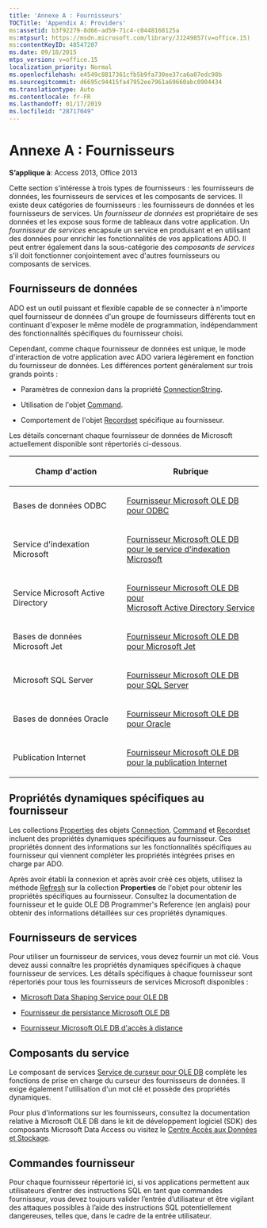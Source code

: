```yaml
---
title: 'Annexe A : Fournisseurs'
TOCTitle: 'Appendix A: Providers'
ms:assetid: b3f92279-8d66-ad59-71c4-c0448168125a
ms:mtpsurl: https://msdn.microsoft.com/library/JJ249857(v=office.15)
ms:contentKeyID: 48547207
ms.date: 09/18/2015
mtps_version: v=office.15
localization_priority: Normal
ms.openlocfilehash: e4549c8817361cfb5b9fa730ee37ca6a07edc98b
ms.sourcegitcommit: d6695c94415fa47952ee7961a69660abc0904434
ms.translationtype: Auto
ms.contentlocale: fr-FR
ms.lasthandoff: 01/17/2019
ms.locfileid: "28717049"
---
```

# <a name="appendix-a-providers"></a>Annexe A : Fournisseurs


**S’applique à**: Access 2013, Office 2013


Cette section s'intéresse à trois types de fournisseurs : les fournisseurs de données, les fournisseurs de services et les composants de services. Il existe deux catégories de fournisseurs : les fournisseurs de données et les fournisseurs de services. Un *fournisseur de données* est propriétaire de ses données et les expose sous forme de tableaux dans votre application. Un *fournisseur de services* encapsule un service en produisant et en utilisant des données pour enrichir les fonctionnalités de vos applications ADO. Il peut entrer également dans la sous-catégorie des *composants de services* s'il doit fonctionner conjointement avec d'autres fournisseurs ou composants de services.

## <a name="data-providers"></a>Fournisseurs de données

ADO est un outil puissant et flexible capable de se connecter à n'importe quel fournisseur de données d'un groupe de fournisseurs différents tout en continuant d'exposer le même modèle de programmation, indépendamment des fonctionnalités spécifiques du fournisseur choisi.

Cependant, comme chaque fournisseur de données est unique, le mode d'interaction de votre application avec ADO variera légèrement en fonction du fournisseur de données. Les différences portent généralement sur trois grands points :

- Paramètres de connexion dans la propriété [ConnectionString](connectionstring-property-ado.md).

- Utilisation de l'objet [Command](command-object-ado.md).

- Comportement de l'objet [Recordset](recordset-object-ado.md) spécifique au fournisseur.

Les détails concernant chaque fournisseur de données de Microsoft actuellement disponible sont répertoriés ci-dessous.

<table>
<colgroup>
<col style="width: 50%" />
<col style="width: 50%" />
</colgroup>
<thead>
<tr class="header">
<th><p>Champ d'action</p></th>
<th><p>Rubrique</p></th>
</tr>
</thead>
<tbody>
<tr class="odd">
<td><p>Bases de données ODBC</p></td>
<td><p><a href="microsoft-ole-db-provider-for-odbc.md">Fournisseur Microsoft OLE DB pour ODBC</a></p></td>
</tr>
<tr class="even">
<td><p>Service d'indexation Microsoft</p></td>
<td><p><a href="microsoft-ole-db-provider-for-microsoft-indexing-service.md">Fournisseur Microsoft OLE DB pour le service d’indexation Microsoft</a></p></td>
</tr>
<tr class="odd">
<td><p>Service Microsoft Active Directory</p></td>
<td><p><a href="microsoft-ole-db-provider-for-microsoft-active-directory-service.md">Fournisseur Microsoft OLE DB pour Microsoft Active Directory Service</a></p></td>
</tr>
<tr class="even">
<td><p>Bases de données Microsoft Jet</p></td>
<td><p><a href="microsoft-ole-db-provider-for-microsoft-jet.md">Fournisseur Microsoft OLE DB pour Microsoft Jet</a></p></td>
</tr>
<tr class="odd">
<td><p>Microsoft SQL Server</p></td>
<td><p><a href="microsoft-ole-db-provider-for-sql-server.md">Fournisseur Microsoft OLE DB pour SQL Server</a></p></td>
</tr>
<tr class="even">
<td><p>Bases de données Oracle</p></td>
<td><p><a href="microsoft-ole-db-provider-for-oracle.md">Fournisseur Microsoft OLE DB pour Oracle</a></p></td>
</tr>
<tr class="odd">
<td><p>Publication Internet</p></td>
<td><p><a href="microsoft-ole-db-provider-for-internet-publishing.md">Fournisseur Microsoft OLE DB pour la publication Internet</a></p></td>
</tr>
</tbody>
</table>


## <a name="provider-specific-dynamic-properties"></a>Propriétés dynamiques spécifiques au fournisseur

Les collections [Properties](properties-collection-ado.md) des objets [Connection](connection-object-ado.md), [Command](command-object-ado.md) et [Recordset](recordset-object-ado.md) incluent des propriétés dynamiques spécifiques au fournisseur. Ces propriétés donnent des informations sur les fonctionnalités spécifiques au fournisseur qui viennent compléter les propriétés intégrées prises en charge par ADO.

Après avoir établi la connexion et après avoir créé ces objets, utilisez la méthode [Refresh](refresh-method-ado.md) sur la collection **Properties** de l'objet pour obtenir les propriétés spécifiques au fournisseur. Consultez la documentation de fournisseur et le guide OLE DB Programmer's Reference (en anglais) pour obtenir des informations détaillées sur ces propriétés dynamiques.

## <a name="service-providers"></a>Fournisseurs de services

Pour utiliser un fournisseur de services, vous devez fournir un mot clé. Vous devez aussi connaître les propriétés dynamiques spécifiques à chaque fournisseur de services. Les détails spécifiques à chaque fournisseur sont répertoriés pour tous les fournisseurs de services Microsoft disponibles :

- [Microsoft Data Shaping Service pour OLE DB](microsoft-data-shaping-service-for-ole-db-ado-service-provider.md)

- [Fournisseur de persistance Microsoft OLE DB](microsoft-ole-db-persistence-provider-ado-service-provider.md)

- [Fournisseur Microsoft OLE DB d'accès à distance](microsoft-ole-db-remoting-provider-ado-service-provider.md)

## <a name="service-components"></a>Composants du service

Le composant de services [Service de curseur pour OLE DB](microsoft-cursor-service-for-ole-db-ado-service-component.md) complète les fonctions de prise en charge du curseur des fournisseurs de données. Il exige également l'utilisation d'un mot clé et possède des propriétés dynamiques.

Pour plus d'informations sur les fournisseurs, consultez la documentation relative à Microsoft OLE DB dans le kit de développement logiciel (SDK) des composants Microsoft Data Access ou visitez le [Centre Accès aux Données et Stockage](https://docs.microsoft.com/sql/connect/sql-data-developer?view=sql-server-2017).

## <a name="provider-commands"></a>Commandes fournisseur

Pour chaque fournisseur répertorié ici, si vos applications permettent aux utilisateurs d’entrer des instructions SQL en tant que commandes fournisseur, vous devez toujours valider l’entrée d’utilisateur et être vigilant des attaques possibles à l’aide des instructions SQL potentiellement dangereuses, telles que, dans le cadre de la entrée utilisateur.

